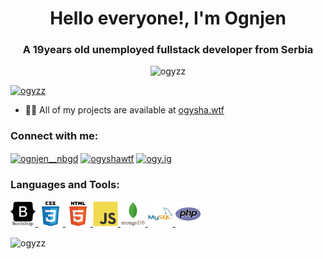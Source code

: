 <h1 align="center">Hello everyone!, I'm Ognjen</h1>
<h3 align="center">A 19years old unemployed fullstack developer from Serbia</h3>

<p align="center"> <img src="https://komarev.com/ghpvc/?username=ogyzz&label=Profile%20views&color=0e75b6&style=flat" alt="ogyzz" /> </p>

<p align="left"> <a href="https://github.com/ryo-ma/github-profile-trophy"><img src="https://github-profile-trophy.vercel.app/?username=ogyzz" alt="ogyzz" /></a> </p>

- 👨‍💻 All of my projects are available at [ogysha.wtf](https://ogysha.wtf)

<h3 align="left">Connect with me:</h3>
<p align="left">
<a href="https://instagram.com/ognjen__nbgd" target="blank"><img align="center" src="https://raw.githubusercontent.com/rahuldkjain/github-profile-readme-generator/master/src/images/icons/Social/instagram.svg" alt="ognjen__nbgd" height="30" width="40" /></a>
<a href="https://steamcommunity.com/id/ogyshawtf" target="blank"><img align="center" src="https://img.shields.io/badge/steam-1DA1F2?style=for-the-badge&logo=steam" alt="ogyshawtf" height="30" width="40" /></a>
<a href="https://facebook.com/ogy.igogc" target="blank"><img align="center" src="https://raw.githubusercontent.com/rahuldkjain/github-profile-readme-generator/master/src/images/icons/Social/facebook.svg" alt="ogy.ig" height="30" width="40" /></a>
</p>

<h3 align="left">Languages and Tools:</h3>
<p align="left"> <a href="https://getbootstrap.com" target="_blank" rel="noreferrer"> <img src="https://raw.githubusercontent.com/devicons/devicon/master/icons/bootstrap/bootstrap-plain-wordmark.svg" alt="bootstrap" width="40" height="40"/> </a> <a href="https://www.w3schools.com/css/" target="_blank" rel="noreferrer"> <img src="https://raw.githubusercontent.com/devicons/devicon/master/icons/css3/css3-original-wordmark.svg" alt="css3" width="40" height="40"/> </a> <a href="https://www.w3.org/html/" target="_blank" rel="noreferrer"> <img src="https://raw.githubusercontent.com/devicons/devicon/master/icons/html5/html5-original-wordmark.svg" alt="html5" width="40" height="40"/> </a> <a href="https://developer.mozilla.org/en-US/docs/Web/JavaScript" target="_blank" rel="noreferrer"> <img src="https://raw.githubusercontent.com/devicons/devicon/master/icons/javascript/javascript-original.svg" alt="javascript" width="40" height="40"/> </a> <a href="https://www.mongodb.com/" target="_blank" rel="noreferrer"> <img src="https://raw.githubusercontent.com/devicons/devicon/master/icons/mongodb/mongodb-original-wordmark.svg" alt="mongodb" width="40" height="40"/> </a> <a href="https://www.mysql.com/" target="_blank" rel="noreferrer"> <img src="https://raw.githubusercontent.com/devicons/devicon/master/icons/mysql/mysql-original-wordmark.svg" alt="mysql" width="40" height="40"/> </a> <a href="https://www.php.net" target="_blank" rel="noreferrer"> <img src="https://raw.githubusercontent.com/devicons/devicon/master/icons/php/php-original.svg" alt="php" width="40" height="40"/> </a> </p>

<p><img align="center" src="https://github-readme-stats.vercel.app/api/top-langs?username=ogyzz&show_icons=true&locale=en&layout=compact" alt="ogyzz" /></p>
